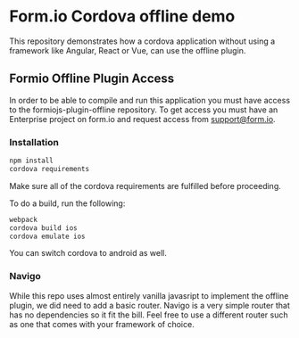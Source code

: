 # Form.io Cordova offline demo

This repository demonstrates how a cordova application without using a framework like Angular, React or Vue, can use the offline plugin.

## Formio Offline Plugin Access

In order to be able to compile and run this application you must have access to the formiojs-plugin-offline repository. To get access you must have an Enterprise project on form.io and request access from support@form.io.

### Installation
```bash
npm install
cordova requirements
```

Make sure all of the cordova requirements are fulfilled before proceeding.

To do a build, run the following:
```bash
webpack
cordova build ios
cordova emulate ios
```

You can switch cordova to android as well.

### Navigo
While this repo uses almost entirely vanilla javasript to implement the offline plugin, we did need to add a basic router. Navigo is a very simple router that has no dependencies so it fit the bill. Feel free to use a different router such as one that comes with your framework of choice.